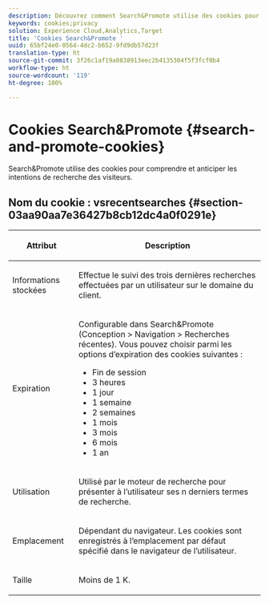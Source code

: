 ```yaml
---
description: Découvrez comment Search&Promote utilise des cookies pour comprendre et anticiper les intentions de recherche des visiteurs.
keywords: cookies;privacy
solution: Experience Cloud,Analytics,Target
title: 'Cookies Search&Promote '
uuid: 65bf24e0-0564-4dc2-b652-9fd9db57d23f
translation-type: ht
source-git-commit: 3f26c1af19a0838913eec2b4135304f5f3fcf0b4
workflow-type: ht
source-wordcount: '119'
ht-degree: 100%

---
```



# Cookies Search&amp;Promote {#search-and-promote-cookies}

Search&amp;Promote utilise des cookies pour comprendre et anticiper les intentions de recherche des visiteurs.

## Nom du cookie : vsrecentsearches {#section-03aa90aa7e36427b8cb12dc4a0f0291e}

<table id="table_34AA90F2FFB84500A77D8F4C5008D453"> 
 <thead> 
  <tr> 
   <th colname="col1" class="entry"> <p>Attribut </p> </th> 
   <th colname="col2" class="entry"> <p>Description </p> </th> 
  </tr> 
 </thead>
 <tbody> 
  <tr> 
   <td colname="col1"> <p>Informations stockées </p> </td> 
   <td colname="col2"> <p> Effectue le suivi des trois dernières recherches effectuées par un utilisateur sur le domaine du client. </p> </td> 
  </tr> 
  <tr> 
   <td colname="col1"> <p> Expiration </p> </td> 
   <td colname="col2"> <p>Configurable dans Search&amp;Promote (<span class="uicontrol">Conception</span> &gt; <span class="uicontrol">Navigation</span> &gt; <span class="uicontrol">Recherches récentes</span>). Vous pouvez choisir parmi les options d’expiration des cookies suivantes : </p> <p> 
     <ul id="ul_28F564A6337D497699D5247F755981B8"> 
      <li id="li_6478BB5AF82341F787F92D03E277DBBB">Fin de session </li> 
      <li id="li_AF88B165365D4A63A82CB6ADD4542D66"> 3 heures </li> 
      <li id="li_339475FBAB2248348B54073A2386819D">1 jour </li> 
      <li id="li_F30E6EF7A7FF467DB995D86AD0DF623B">1 semaine </li> 
      <li id="li_77E18CF7EF8E4B24BAC5440D2B87844B">2 semaines </li> 
      <li id="li_E8A5FF4C97F64BB087422B16AD1F61DB">1 mois </li> 
      <li id="li_C170092F7E5649FE876925B58E6C8580">3 mois </li> 
      <li id="li_08BD465A900A48BDA1283263047A33FD">6 mois </li> 
      <li id="li_85FEDE0283F7426B9AF49C72B5089257">1 an </li> 
     </ul> </p> </td> 
  </tr> 
  <tr> 
   <td colname="col1"> <p> Utilisation </p> </td> 
   <td colname="col2"> <p>Utilisé par le moteur de recherche pour présenter à l’utilisateur ses n derniers termes de recherche. </p> </td> 
  </tr> 
  <tr> 
   <td colname="col1"> <p> Emplacement </p> </td> 
   <td colname="col2"> <p>Dépendant du navigateur. Les cookies sont enregistrés à l’emplacement par défaut spécifié dans le navigateur de l’utilisateur. </p> </td> 
  </tr> 
  <tr> 
   <td colname="col1"> <p> Taille </p> </td> 
   <td colname="col2"> <p>Moins de 1 K. </p> </td> 
  </tr> 
 </tbody> 
</table>

